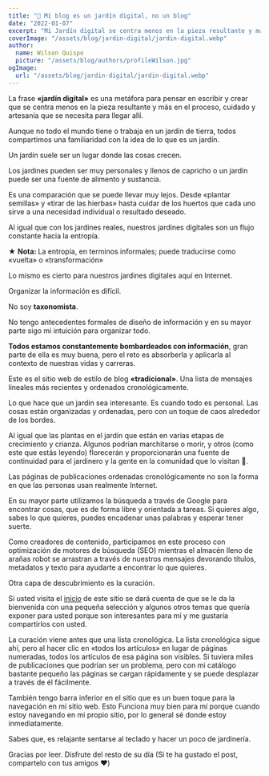 ```yaml
---
title: "🌱 Mi blog es un jardín digital, no un blog"
date: "2022-01-07"
excerpt: "Mi Jardín digital se centra menos en la pieza resultante y más en el proceso, cuidado y artesanía que se necesita para llegar allí."
coverImage: "/assets/blog/jardin-digital/jardin-digital.webp"
author:
  name: Wilson Quispe
  picture: "/assets/blog/authors/profileWilson.jpg"
ogImage:
  url: "/assets/blog/jardin-digital/jardin-digital.webp"
---
```


La frase **«jardín digital»** es una metáfora para pensar en escribir y crear que se centra menos en la pieza resultante y más en el proceso, cuidado y artesanía que se necesita para llegar allí.

Aunque no todo el mundo tiene o trabaja en un jardín de tierra, todos compartimos una familiaridad con la idea de lo que es un jardín.

Un jardín suele ser un lugar donde las cosas crecen.

Los jardines pueden ser muy personales y llenos de capricho o un jardín puede ser una fuente de alimento y sustancia.

Es una comparación que se puede llevar muy lejos. Desde «plantar semillas» y «tirar de las hierbas» hasta cuidar de los huertos que cada uno sirve a una necesidad individual o resultado deseado.

Al igual que con los jardines reales, nuestros jardines digitales son un flujo constante hacia la entropía.

<div class="star">
    ★
    <span class="lead"><strong>Nota: </strong>La entropía, en terminos informales; puede traducirse como «vuelta» o «transformación» </span>
</div>

Lo mismo es cierto para nuestros jardines digitales aquí en Internet.

Organizar la información es difícil.

No soy **taxonomista**.

<p><span class="highlighter">No tengo antecedentes formales de diseño de información y en su mayor parte sigo mi intuición para organizar todo.</span></p>

**Todos estamos constantemente bombardeados con información**, gran parte de ella es muy buena, pero el reto es absorberla y aplicarla al contexto de nuestras vidas y carreras.

Este es el sitio web de estilo de blog **«tradicional»**. Una lista de mensajes lineales más recientes y ordenados cronológicamente.

Lo que hace que un jardín sea interesante. Es cuando todo es personal. Las cosas están organizadas y ordenadas, pero con un toque de caos alrededor de los bordes.

<p><span class="highlighter">Al igual que las plantas en el jardín que están en varias etapas de crecimiento y crianza. Algunos podrían marchitarse o morir, y otros (como este que estás leyendo) florecerán y proporcionarán una fuente de continuidad para el jardinero y la gente en la comunidad que lo visitan 👋.</span></p>

Las páginas de publicaciones ordenadas cronológicamente no son la forma en que las personas usan realmente Internet.

En su mayor parte utilizamos la búsqueda a través de Google para encontrar cosas, que es de forma libre y orientada a tareas. Si quieres algo, sabes lo que quieres, puedes encadenar unas palabras y esperar tener suerte.

Como creadores de contenido, participamos en este proceso con optimización de motores de búsqueda (SEO) mientras el almacén lleno de arañas robot se arrastran a través de nuestros mensajes devorando títulos, metadatos y texto para ayudarte a encontrar lo que quieres.

Otra capa de descubrimiento es la curación.

Si usted visita el [inicio](https://wilsonquispe-io.vercel.app/) de este sitio se dará cuenta de que se le da la bienvenida con una pequeña selección y algunos otros temas que quería exponer para usted porque son interesantes para mí y me gustaría compartirlos con usted.

La curación viene antes que una lista cronológica. La lista cronológica sigue ahí, pero al hacer clic en «todos los artículos» en lugar de páginas numeradas, todos los artículos de esa página son visibles. Si tuviera miles de publicaciones que podrían ser un problema, pero con mi catálogo bastante pequeño las páginas se cargan rápidamente y se puede desplazar a través de él fácilmente.

También tengo barra inferior en el sitio que es un buen toque para la navegación en mi sitio web. Esto Funciona muy bien para mí porque cuando estoy navegando en mi propio sitio, por lo general sé donde estoy inmediatamente.

Sabes que, es relajante sentarse al teclado y hacer un poco de jardinería.

Gracias por leer. Disfrute del resto de su día
(Si te ha gustado el post, compartelo con tus amigos ❤️)
